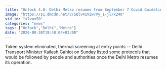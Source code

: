 ```yaml
---
title: "Unlock 4.0: Delhi Metro resumes from September 7 Covid Guidelines"
image: "https://s1.dmcdn.net/v/SQlv41VIw7Vy_1-jl/x240"
vid_id: "x7vux50"
categories: "news"
tags: ["Unlock","Delhi","Metro"]
date: "2020-08-30T19:48:04+03:00"
---
```

Token system eliminated, thermal screening at entry points -- Delhi Transport Minister Kailash Gahlot on Sunday listed some protocols that would be followed by people and authorities once the Delhi Metro resumes its operation.

